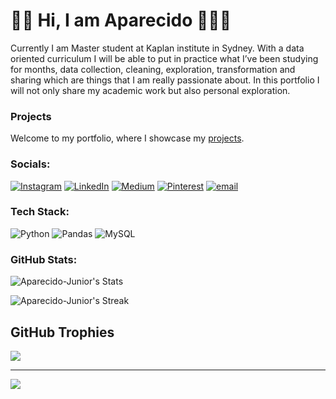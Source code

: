 # 👋🏿 Hi, I am Aparecido 👨🏿‍💻
Currently I am Master student at Kaplan institute in Sydney. With a data oriented curriculum I will be able to put in practice what I’ve been studying for months, data collection, cleaning, exploration, transformation and sharing which are things that I am really passionate about. In this portfolio I will not only share my academic work but also personal exploration.

### Projects
Welcome to my portfolio, where I showcase my [projects](https://github.com/Aparecido-Junior?tab=repositories).

### Socials:
[![Instagram](https://img.shields.io/badge/Instagram-%23E4405F.svg?logo=Instagram&logoColor=white)](https://instagram.com/its_cido) 
[![LinkedIn](https://img.shields.io/badge/LinkedIn-%230077B5.svg?logo=linkedin&logoColor=white)](https://www.linkedin.com/in/aparecido-jose-dias-junior-1aa906343) 
[![Medium](https://img.shields.io/badge/Medium-12100E?logo=medium&logoColor=white)](https://medium.com/@aparecidojdj) 
[![Pinterest](https://img.shields.io/badge/Pinterest-%23E60023.svg?logo=Pinterest&logoColor=white)](https://pin.it/hXM3BF38a) 
[![email](https://img.shields.io/badge/Email-D14836?logo=gmail&logoColor=white)](mailto:aparecido.jfilho@outloook.com) 

### Tech Stack:
![Python](https://img.shields.io/badge/python-3670A0?style=for-the-badge&logo=python&logoColor=ffdd54) 
![Pandas](https://img.shields.io/badge/pandas-%23150458.svg?style=for-the-badge&logo=pandas&logoColor=white) 
![MySQL](https://img.shields.io/badge/mysql-4479A1.svg?style=for-the-badge&logo=mysql&logoColor=white)


### GitHub Stats:
![Aparecido-Junior's Stats](https://github-readme-stats.vercel.app/api?username=Aparecido-Junior&theme=gotham&show_icons=true&hide_border=false&count_private=false)


![Aparecido-Junior's Streak](https://github-readme-streak-stats.herokuapp.com/?user=Aparecido-Junior&theme=gotham&hide_border=false)


## GitHub Trophies
![](https://github-profile-trophy.vercel.app/?username=Aparecido-Junior&theme=dark&no-frame=false&no-bg=false&margin-w=4)

---
[![](https://visitcount.itsvg.in/api?id=Aparecido-Junior&icon=0&color=0)](https://visitcount.itsvg.in)

<!-- Proudly created with GPRM ( https://gprm.itsvg.in ) -->

<!--
### Hi, I am Aparecido 👋🏿👨🏾‍🏫🧑🏾‍💻

> ![Image](https://github.com/user-attachments/assets/12b58ba5-40d3-457c-8bba-043c275f48a9)

I am currently a Master’s student at Kaplan Institute in Sydney. With a data-oriented curriculum, I am putting into practice what I have been studying for months: data collection, cleaning, exploration, transformation, and sharing — areas I am truly passionate about. In this portfolio, I share not only my academic work but also personal projects that reflect my journey into the data world.

## 📚 Projects
Welcome to my portfolio, where I showcase my [projects](https://github.com/Aparecido-Junior?tab=repositories).

## 📊 GitHub Stats:
![Aparecido-Junior's Top Languages](https://github-readme-stats.vercel.app/api/top-langs/?username=Aparecido-Junior&theme=gotham&show_icons=true&hide_border=false&layout=compact)
![](https://github-readme-stats.vercel.app/api?username=Aparecido-Junior&theme=dark&hide_border=false&include_all_commits=false&count_private=true)<br/>
![](https://nirzak-streak-stats.vercel.app/?user=Aparecido-Junior&theme=dark&hide_border=false)<br/>
![](https://github-readme-stats.vercel.app/api/top-langs/?username=Aparecido-Junior&theme=dark&hide_border=false&include_all_commits=false&count_private=true&layout=compact)

## 👋🏻 Connect with Me
- [LinkedIn Profile](https://www.linkedin.com/in/aparecido-jose-dias-junior-1aa906343)
--!>


<!--
**Aparecido-Junior/Aparecido-Junior** is a ✨ _special_ ✨ repository because its `README.md` (this file) appears on your GitHub profile.

Here are some ideas to get you started:

- 🔭 I’m currently working on
- 🌱 I’m currently learning ...
- 👯 I’m looking to collaborate on ...
- 🤔 I’m looking for help with ...
- 💬 Ask me about ...
- 📫 How to reach me: ...
- 😄 Pronouns: He/ His
= ⚡ Fun fact: Recently trying to cook brazilian dishes since I live in Australia. 
-->

<!--
<picture>
  <source
    srcset="https://github-readme-stats.vercel.app/api?username=Aparecido-Junior&show_icons=true&theme=dark"
    media="(prefers-color-scheme: dark)"
  />
  <source
    srcset="https://github-readme-stats.vercel.app/api?username=Aparecido-Junior&show_icons=true"
    media="(prefers-color-scheme: light), (prefers-color-scheme: no-preference)"
  />
  <img src="https://github-readme-stats.vercel.app/api?username=Aparecido-Junior&show_icons=true" />
</picture>

dois links uteis
https://github.com/anuraghazra/github-readme-stats/blob/master/readme.md#deploy-on-your-own-vercel-instance
https://www.youtube.com/watch?v=TsaLQAetPLU
-->
